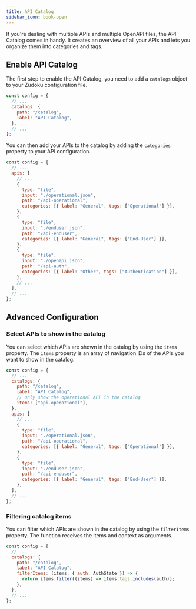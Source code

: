 ```yaml
---
title: API Catalog
sidebar_icon: book-open
---
```


If you're dealing with multiple APIs and multiple OpenAPI files, the API Catalog comes in handy. It creates an overview of all your APIs and lets you organize them into categories and tags.

## Enable API Catalog

The first step to enable the API Catalog, you need to add a `catalogs` object to your Zudoku configuration file.

```js title=zudoku.config.ts
const config = {
  // ...
  catalogs: {
    path: "/catalog",
    label: "API Catalog",
  },
  // ...
};
```

You can then add your APIs to the catalog by adding the `categories` property to your API configuration.

```js title=zudoku.config.ts
const config = {
  // ...
  apis: [
    // ...
    {
      type: "file",
      input: "./operational.json",
      path: "/api-operational",
      categories: [{ label: "General", tags: ["Operational"] }],
    },
    {
      type: "file",
      input: "./enduser.json",
      path: "/api-enduser",
      categories: [{ label: "General", tags: ["End-User"] }],
    },
    {
      type: "file",
      input: "./openapi.json",
      path: "/api-auth",
      categories: [{ label: "Other", tags: ["Authentication"] }],
    },
    // ...
  ],
  // ...
};
```

## Advanced Configuration

### Select APIs to show in the catalog

You can select which APIs are shown in the catalog by using the `items` property. The `items` property is an array of navigation IDs of the APIs you want to show in the catalog.

```js title=zudoku.config.ts
const config = {
  // ...
  catalogs: {
    path: "/catalog",
    label: "API Catalog",
    // Only show the operational API in the catalog
    items: ["api-operational"],
  },
  apis: [
    // ...
    {
      type: "file",
      input: "./operational.json",
      path: "/api-operational",
      categories: [{ label: "General", tags: ["Operational"] }],
    },
    {
      type: "file",
      input: "./enduser.json",
      path: "/api-enduser",
      categories: [{ label: "General", tags: ["End-User"] }],
    },
  ],
  // ...
};
```

### Filtering catalog items

You can filter which APIs are shown in the catalog by using the `filterItems` property. The function receives the items and context as arguments.

```js title=zudoku.config.ts
const config = {
  // ...
  catalogs: {
    path: "/catalog",
    label: "API Catalog",
    filterItems: (items, { auth: AuthState }) => {
      return items.filter((items) => items.tags.includes(auth));
    },
  },
  // ...
};
```
